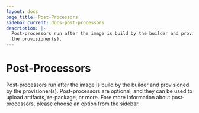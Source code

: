 ```yaml
---
layout: docs
page_title: Post-Processors
sidebar_current: docs-post-processors
description: |-
  Post-processors run after the image is build by the builder and provisioned by
  the provisioner(s).
---
```


# Post-Processors

Post-processors run after the image is build by the builder and provisioned by
the provisioner(s). Post-processors are optional, and they can be used to upload
artifacts, re-package, or more. Fore more information about post-processors,
please choose an option from the sidebar.
